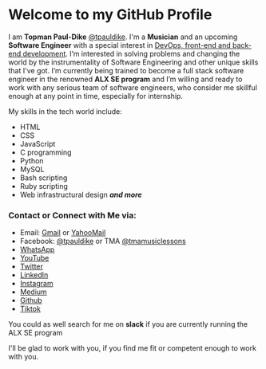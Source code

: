 # Welcome to my GitHub Profile
I am **Topman Paul-Dike** [@tpauldike](https://github.com/tpauldike). I'm a **Musician** and an upcoming **Software Engineer** with a special interest in <u>DevOps, front-end and back-end development</u>. I’m interested in solving problems and changing the world by the instrumentality of Software Engineering and other unique skills that I've got. I’m currently being trained to become a full stack software engineer in the renowned **ALX SE program** and I’m willing and ready to work with any serious team of software engineers, who consider me skillful enough at any point in time, especially for internship.

My skills in the tech world include:
- HTML
- CSS
- JavaScript
- C programming
- Python
- MySQL
- Bash scripting
- Ruby scripting 
- Web infrastructural design ***and more***

### Contact or Connect with Me via:
- Email: [Gmail](mailto:topman4loveworld@gmail.com) or [YahooMail](mailto:topman4loveworld@yahoo.com)
- Facebook: [@tpauldike](https://facebook.com/tpauldike) or TMA [@tmamusiclessons](https://facebook.com/tmamusiclessons)
- [WhatsApp](https://wa.link/66ef36)
- [YouTube](https://youtube.com/@tpauldike)
- [Twitter](https://twitter.com/tpauldike)
- [LinkedIn](https://www.linkedin.com/in/tpauldike)
- [Instagram](https://instagram.com/pauldiketopman)
- [Medium](https://tpauldike.medium.com/)
- [Github](https://github.com/tpauldike)
- [Tiktok](https://tiktok.com/@tpauldike)

You could as well search for me on **slack** if you are currently running the ALX SE program

I'll be glad to work with you, if you find me fit or competent enough to work with you.

<!---
tpauldike/tpauldike is a ✨ special ✨ repository because its `README.md` (this file) appears on your GitHub profile.
You can click the Preview link to take a look at your changes.
--->
